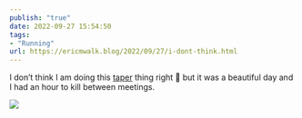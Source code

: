 ```yaml
---
publish: "true"
date: 2022-09-27 15:54:50
tags:
- "Running"
url: https://ericmwalk.blog/2022/09/27/i-dont-think.html
---
```

I don’t think I am doing this [taper](http://www.strava.com/activities/7876704101) thing right 🫣 but it was a beautiful day and I had an hour to kill between meetings.


![](https://ericmwalk.blog/uploads/2022/57c75044d2.jpg)
